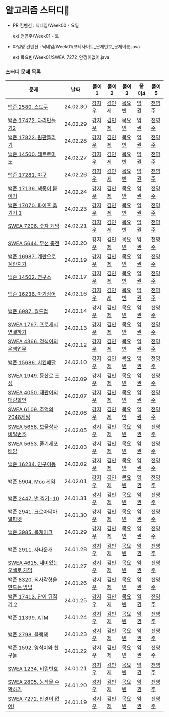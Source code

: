 # 알고리즘 스터디📖
- PR 컨벤션 : 닉네임/Week00 - 요일

    ex) 전영주/Week01 - 토

- 파일명 컨벤션 : 닉네임/Week01/코테사이트_문제번호_문제이름.java

    ex) 목요빈/Week01/SWEA_7272_안경이없어.java


### 스터디 문제 목록
| 문제                                           | 날짜         |풀이1| 풀이2    | 풀이3 | 풀이4 | 풀이5                                                                                                          |
|----------------------------------------------|------------|---|--------|---|---|--------------------------------------------------------------------------------------------------------------|
| [백준 2580. 스도쿠](https://www.acmicpc.net/problem/2580) | 24.02.30 | [강지우]() | [김인제]() | [목요빈]() | [임 권]() | [전영주]() |
| [백준 17472. 다리만들기2](https://www.acmicpc.net/problem/17472) | 24.02.29 | [강지우]() | [김인제]() | [목요빈]() | [임 권]() | [전영주]() |
| [백준 17822. 원판돌리기](https://www.acmicpc.net/problem/17822) | 24.02.28 | [강지우]() | [김인제]() | [목요빈]() | [임 권]() | [전영주]() |
| [백준 14500. 테트로미노](https://www.acmicpc.net/problem/14500) | 24.02.27 | [강지우]() | [김인제]() | [목요빈]() | [임 권]() | [전영주]() |
| [백준 17281. 야구](https://www.acmicpc.net/problem/17281) | 24.02.26 | [강지우]() | [김인제]() | [목요빈]() | [임 권]() | [전영주]() |
| [백준 17136. 색종이 붙이기](https://www.acmicpc.net/problem/17136) | 24.02.24 | [강지우]() | [김인제]() | [목요빈]() | [임 권]() | [전영주]() |
| [백준 17070. 파이프 옮기기 1](https://www.acmicpc.net/problem/17070) | 24.02.23 | [강지우]() | [김인제]() | [목요빈]() | [임 권]() | [전영주]() |
| [SWEA 7206. 숫자 게임](https://swexpertacademy.com/main/code/userProblem/userProblemDetail.do?contestProbId=AWlGyBQqaEgDFASG) | 24.02.21 | [강지우]() | [김인제]() | [목요빈]() | [임 권]() | [전영주]() |
| [SWEA 5644. 무선 충전](https://swexpertacademy.com/main/code/problem/problemDetail.do?contestProbId=AWXRDL1aeugDFAUo) | 24.02.20 | [강지우]() | [김인제]() | [목요빈]() | [임 권]() | [전영주]() |
| [백준 16987. 계란으로 계란치기](https://www.acmicpc.net/problem/16987) | 24.02.19 | [강지우]() | [김인제]() | [목요빈]() | [임 권]() | [전영주]() |
| [백준 14502. 연구소](https://www.acmicpc.net/problem/14502) | 24.02.17 | [강지우]() | [김인제]() | [목요빈]() | [임 권]() | [전영주]() |
| [백준 16236. 아기상어](https://www.acmicpc.net/problem/16236) | 24.02.16 | [강지우]() | [김인제]() | [목요빈]() | [임 권]() | [전영주]() |
| [백준 6987. 월드컵](https://www.acmicpc.net/problem/6987) | 24.02.14 | [강지우]() | [김인제]() | [목요빈]() | [임 권]() | [전영주]() |
| [SWEA 1767. 프로세서 연결하기](https://swexpertacademy.com/main/code/problem/problemDetail.do?contestProbId=AV4suNtaXFEDFAUf) | 24.02.13 | [강지우]() | [김인제]() | [목요빈]() | [임 권]() | [전영주]() |
| [SWEA 4366. 정식이의 은행업무](https://swexpertacademy.com/main/code/problem/problemDetail.do?contestProbId=AWMeRLz6kC0DFAXd) | 24.02.12 | [강지우]() | [김인제]() | [목요빈]() | [임 권]() | [전영주]() |
| [백준 15686. 치킨배달](https://www.acmicpc.net/problem/15686) | 24.02.10 | [강지우]() | [김인제]() | [목요빈]() | [임 권]() | [전영주]() |
| [SWEA 1949. 등산로 조성](https://swexpertacademy.com/main/code/problem/problemDetail.do?contestProbId=AV5PoOKKAPIDFAUq) | 24.02.09 | [강지우]() | [김인제]() | [목요빈]() | [임 권]() | [전영주]() |
| [SWEA 4050. 재관이의 대량할인](https://swexpertacademy.com/main/code/problem/problemDetail.do?contestProbId=AWIseXoKEUcDFAWN) | 24.02.07 | [강지우]() | [김인제]() | [목요빈]() | [임 권]() | [전영주]() |
| [SWEA 6109. 추억의 2048게임](https://swexpertacademy.com/main/code/problem/problemDetail.do?contestProbId=AWbrg9uabZsDFAWQ) | 24.02.06 | [강지우]() | [김인제]() | [목요빈]() | [임 권]() | [전영주]() |
| [SWEA 5658. 보물상자 비밀번호](https://swexpertacademy.com/main/code/problem/problemDetail.do?contestProbId=AWXRUN9KfZ8DFAUo) | 24.02.05 | [강지우]() | [김인제]() | [목요빈]() | [임 권]() | [전영주]() |
| [SWEA 5653. 줄기세포배양](https://swexpertacademy.com/main/code/problem/problemDetail.do?contestProbId=AWXRJ8EKe48DFAUo) | 24.02.03 | [강지우]() | [김인제]() | [목요빈]() | [임 권]() | [전영주]() |
| [백준 16234. 인구이동](https://www.acmicpc.net/problem/16234) | 24.02.02 | [강지우]() | [김인제]() | [목요빈]() | [임 권]() | [전영주]() |
| [백준 5904. Moo 게임](https://www.acmicpc.net/problem/5904) | 24.02.01 | [강지우]() | [김인제]() | [목요빈]() | [임 권]() | [전영주]() |
| [백준 2447. 별 찍기-10](https://www.acmicpc.net/problem/2447) | 24.01.31 | [강지우]() | [김인제]() | [목요빈]() | [임 권]() | [전영주]() |
| [백준 2941. 크로아티아 알파벳](https://www.acmicpc.net/problem/2941) | 24.01.30 | [강지우]() | [김인제]() | [목요빈]() | [임 권]() | [전영주]() |
| [백준 3985. 롤케이크](https://www.acmicpc.net/problem/3985) | 24.01.29 | [강지우]() | [김인제]() | [목요빈]() | [임 권]() | [전영주]() |
| [백준 2911. 사나운개](https://www.acmicpc.net/problem/2911) | 24.01.28 | [강지우]() | [김인제]() | [목요빈]() | [임 권]() | [전영주]() |
| [SWEA 4615. 재미있는 오셀로 게임]() | 24.01.27 | [강지우]() | [김인제]() | [목요빈]() | [임 권]() | [전영주]() |
| [백준 8320. 직사각형을 만드는 방법](https://www.acmicpc.net/problem/8320) | 24.01.26 | [강지우]() | [김인제]() | [목요빈]() | [임 권]() | [전영주]() |
| [백준 17413. 단어 뒤집기 2](https://www.acmicpc.net/problem/17413) | 24.01.25 | [강지우]() | [김인제]() | [목요빈]() | [임 권]() | [전영주]() |
| [백준 11399. ATM](https://www.acmicpc.net/problem/4013) | 24.01.24 | [강지우]() | [김인제]() | [목요빈]() | [임 권]() | [전영주]() |
| [백준 2798. 블랙잭](https://www.acmicpc.net/problem/2798) | 24.01.23 | [강지우]() | [김인제]() | [목요빈]() | [임 권]() | [전영주]() |
| [백준 1592. 영식이와 친구들](https://www.acmicpc.net/problem/1592) | 24.01.22 | [강지우]() | [김인제]() | [목요빈]() | [임 권]() | [전영주]() |
| [SWEA 1234. 비밀번호](https://swexpertacademy.com/main/code/problem/problemDetail.do?contestProbId=AV14_DEKAJcCFAYD) | 24.01.21 | [강지우]() | [김인제]() | [목요빈]() | [임 권]() | [전영주]() |
| [SWEA 2805. 농작물 수확하기](https://swexpertacademy.com/main/code/problem/problemDetail.do?contestProbId=AV7GLXqKAWYDFAXB) | 24.01.20 | [강지우]() | [김인제]() | [목요빈]() | [임 권]() | [전영주]() |
| [SWEA 7272. 안경이 없어!](https://swexpertacademy.com/main/code/problem/problemDetail.do?contestProbId=AWl0ZQ8qn7UDFAXz) | 24.01.19 | [강지우]() | [김인제]() | [목요빈]() | [임 권]() | [전영주]() |
